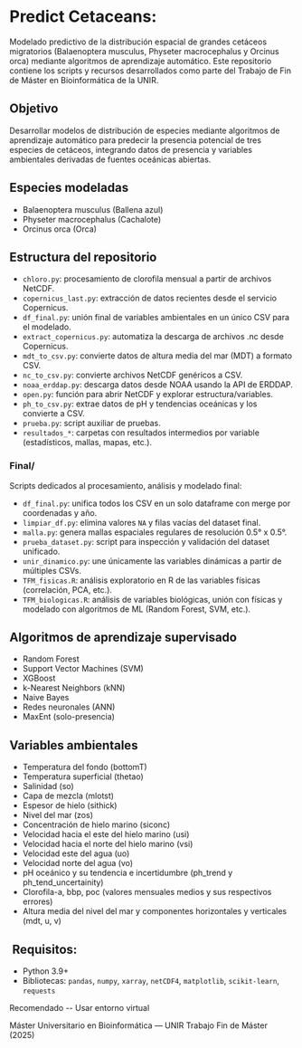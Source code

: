 # Predict Cetaceans:

Modelado predictivo de la distribución espacial de grandes cetáceos migratorios (Balaenoptera musculus, Physeter macrocephalus y Orcinus orca) mediante algoritmos de aprendizaje automático.
Este repositorio contiene los scripts y recursos desarrollados como parte del Trabajo de Fin de Máster en Bioinformática de la UNIR.

## Objetivo

Desarrollar modelos de distribución de especies mediante algoritmos de aprendizaje automático para predecir la presencia potencial de tres especies de cetáceos, integrando datos de presencia y variables ambientales derivadas de fuentes oceánicas abiertas.

##  Especies modeladas

- Balaenoptera musculus (Ballena azul)
- Physeter macrocephalus (Cachalote)
- Orcinus orca (Orca)

##  Estructura del repositorio

- `chloro.py`: procesamiento de clorofila mensual a partir de archivos NetCDF.
- `copernicus_last.py`: extracción de datos recientes desde el servicio Copernicus.
- `df_final.py`: unión final de variables ambientales en un único CSV para el modelado.
- `extract_copernicus.py`: automatiza la descarga de archivos .nc desde Copernicus.
- `mdt_to_csv.py`: convierte datos de altura media del mar (MDT) a formato CSV.
- `nc_to_csv.py`: convierte archivos NetCDF genéricos a CSV.
- `noaa_erddap.py`: descarga datos desde NOAA usando la API de ERDDAP.
- `open.py`: función para abrir NetCDF y explorar estructura/variables.
- `ph_to_csv.py`: extrae datos de pH y tendencias oceánicas y los convierte a CSV.
- `prueba.py`: script auxiliar de pruebas.
- `resultados_*`: carpetas con resultados intermedios por variable (estadísticos, mallas, mapas, etc.).

### Final/

Scripts dedicados al procesamiento, análisis y modelado final:

- `df_final.py`: unifica todos los CSV en un solo dataframe con merge por coordenadas y año.
- `limpiar_df.py`: elimina valores `NA` y filas vacías del dataset final.
- `malla.py`: genera mallas espaciales regulares de resolución 0.5° x 0.5°.
- `prueba_dataset.py`: script para inspección y validación del dataset unificado.
- `unir_dinamico.py`: une únicamente las variables dinámicas a partir de múltiples CSVs.
- `TFM_fisicas.R`: análisis exploratorio en R de las variables físicas (correlación, PCA, etc.).
- `TFM_biologicas.R`: análisis de variables biológicas, unión con físicas y modelado con algoritmos de ML (Random Forest, SVM, etc.).


##  Algoritmos de aprendizaje supervisado

- Random Forest
- Support Vector Machines (SVM)
- XGBoost
- k-Nearest Neighbors (kNN)
- Naive Bayes
- Redes neuronales (ANN)
- MaxEnt (solo-presencia)

##  Variables ambientales

- Temperatura del fondo (bottomT)
- Temperatura superficial (thetao)
- Salinidad (so)
- Capa de mezcla (mlotst)
- Espesor de hielo (sithick)
- Nivel del mar (zos)
- Concentración de hielo marino (siconc)
- Velocidad hacia el este del hielo marino (usi)
- Velocidad hacia el norte del hielo marino (vsi)
- Velocidad este del agua (uo)
- Velocidad norte del agua (vo)
- pH oceánico y su tendencia e incertidumbre (ph_trend y ph_tend_uncertainity)
- Clorofila-a, bbp, poc (valores mensuales medios y sus respectivos errores)
- Altura media del nivel del mar y componentes horizontales y verticales (mdt, u, v)

## ️ Requisitos:

- Python 3.9+
- Bibliotecas: `pandas`, `numpy`, `xarray`, `netCDF4`, `matplotlib`, `scikit-learn`, `requests`

Recomendado -- Usar entorno virtual


Máster Universitario en Bioinformática — UNIR
Trabajo Fin de Máster (2025)



